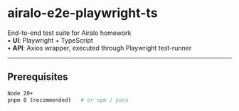 # airalo-e2e-playwright-ts

End-to-end test suite for Airalo homework  
• **UI**: Playwright + TypeScript  
• **API**: Axios wrapper, executed through Playwright test-runner

---

## Prerequisites
```bash
Node 20+
pnpm 8 (recommended)   # or npm / yarn
